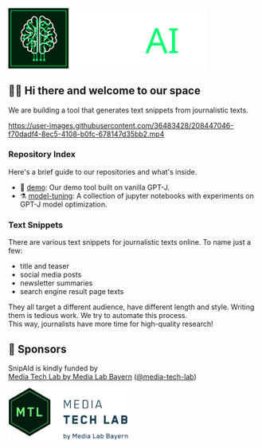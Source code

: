 <img src="/profile/snipaid.png" width="400px" />

## ✍🏼 Hi there and welcome to our space 

We are building a tool that generates text snippets from journalistic texts.

https://user-images.githubusercontent.com/36483428/208447046-f70dadf4-8ec5-4108-b0fc-678147d35bb2.mp4

### Repository Index

Here's a brief guide to our repositories and what's inside.

- 📃 [demo](https://github.com/snipaid-nlg/demo): Our demo tool built on vanilla GPT-J.
- ⚗️ [model-tuning](https://github.com/snipaid-nlg/model-tuning): A collection of jupyter notebooks with experiments on GPT-J model optimization.

### Text Snippets

There are various text snippets for journalistic texts online. To name just a few:

- title and teaser
- social media posts
- newsletter summaries
- search engine result page texts

They all target a different audience, have different length and style.
Writing them is tedious work. We try to automate this process. \
This way, journalists have more time for high-quality research!

## 💸 Sponsors

SnipAId is kindly funded by \
<a href="https://media-tech-lab.com">Media Tech Lab by Media Lab Bayern</a> (<a href="https://github.com/media-tech-lab">@media-tech-lab</a>)

<img src="https://github.com/media-tech-lab/.github/blob/main/assets/mtl-powered-by.png" width="240" title="Media Tech Lab powered by logo">
